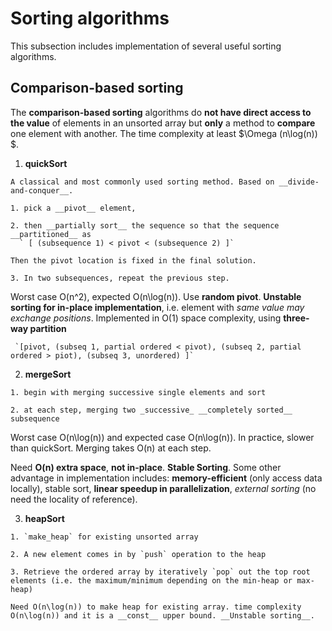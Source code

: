 # Sorting algorithms
This subsection includes implementation of several useful sorting algorithms.

## Comparison-based sorting

The __comparison-based sorting__ algorithms do __not have direct access to the value__ of elements in an unsorted array but __only__ a method to __compare__ one element with another. The time complexity at least $\Omega (n\log(n)) $.

  1. __quickSort__

    A classical and most commonly used sorting method. Based on __divide-and-conquer__. 

    1. pick a __pivot__ element, 

    2. then __partially sort__ the sequence so that the sequence __partitioned__ as 
      ` [ (subsequence 1) < pivot < (subsequence 2) ]`

    Then the pivot location is fixed in the final solution.
 
    3. In two subsequences, repeat the previous step. 

   Worst case O(n^2), expected O(n\log(n)). Use __random pivot__. 
   __Unstable sorting for in-place implementation__, i.e. element with _same value may exchange positions_. Implemented in O(1) space complexity, using __three-way partition__

     `[pivot, (subseq 1, partial ordered < pivot), (subseq 2, partial ordered > piot), (subseq 3, unordered) ]`



  2. __mergeSort__

    1. begin with merging successive single elements and sort

    2. at each step, merging two _successive_ __completely sorted__ subsequence

   Worst case O(n\log(n)) and expected case O(n\log(n)). In practice, slower than quickSort. Merging takes O(n) at each step.  

   Need __O(n) extra space__, __not in-place__. __Stable Sorting__. Some other advantage in implementation includes: __memory-efficient__ (only access data locally), stable sort, __linear speedup in parallelization__,  _external sorting_ (no need the locality of reference).
   


  3. __heapSort__
   
    1. `make_heap` for existing unsorted array 
    
    2. A new element comes in by `push` operation to the heap 

    3. Retrieve the ordered array by iteratively `pop` out the top root elements (i.e. the maximum/minimum depending on the min-heap or max-heap)

    Need O(n\log(n)) to make heap for existing array. time complexity O(n\log(n)) and it is a __const__ upper bound. __Unstable sorting__.